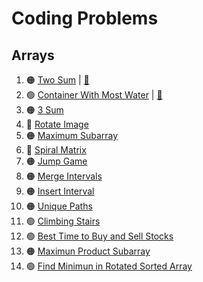 # Coding Problems

## Arrays

1. 🟠 [Two Sum](https://leetcode.com/problems/two-sum/) | [📒](./two_sum.ipynb)
2. 🟢 [Container With Most Water](https://leetcode.com/problems/container-with-most-water/) | [📒](./container_with_most_water.ipynb)
3. 🟠 [3 Sum](https://leetcode.com/problems/3sum/)
4. 🔴 [Rotate Image](https://leetcode.com/problems/rotate-image/)
5. 🟠 [Maximum Subarray](https://leetcode.com/problems/maximum-subarray/)
6. 🔴 [Spiral Matrix](https://leetcode.com/problems/spiral-matrix/)
7. 🟠 [Jump Game](https://leetcode.com/problems/jump-game/)
8. 🟠 [Merge Intervals](https://leetcode.com/problems/merge-intervals/)
9. 🟠 [Insert Interval](https://leetcode.com/problems/insert-interval/)
10. 🟠 [Unique Paths](https://leetcode.com/problems/unique-paths/description/)
11. 🟢 [Climbing Stairs](https://leetcode.com/problems/climbing-stairs/)
12. 🟢 [Best Time to Buy and Sell Stocks](https://leetcode.com/problems/best-time-to-buy-and-sell-stock/)
13. 🟠 [Maximun Product Subarray](https://leetcode.com/problems/maximum-product-subarray/)
14. 🟢 [Find Minimun in Rotated Sorted Array](https://leetcode.com/problems/find-minimum-in-rotated-sorted-array/)
